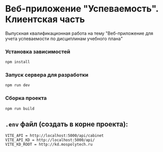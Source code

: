 # Веб-приложение "Успеваемость". Клиентская часть
Выпускная квалификационная работа на тему "Веб-приложение для учета успеваемости по дисциплинам учебного плана"

### Установка зависимостей

```sh
npm install
```

### Запуск сервера для разработки

```sh
npm run dev
```

### Сборка проекта

```sh
npm run build
```
## `.env` файл (создать в корне проекта): 
```
VITE_API = http://localhost:5000/api/cabinet
VITE_API_KD = http://localhost:5000/api/
VITE_KD_ROOT = http://kd.mospolytech.ru
```

